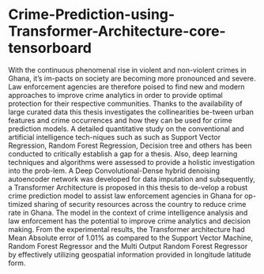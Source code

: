 # Crime-Prediction-using-Transformer-Architecture-core-tensorboard
With the continuous phenomenal rise in violent and non-violent crimes in Ghana, it’s im-pacts on society are becoming more pronounced and severe. Law enforcement agencies are therefore poised to find new and modern approaches to improve crime analytics in order to provide optimal protection for their respective communities. 
Thanks to the availability of large curated data this thesis investigates the collinearities be-tween urban features and crime occurrences and how they can be used for crime prediction models. A detailed quantitative study on the conventional and artificial intelligence tech-niques such as such as Support Vector Regression, Random Forest Regression, Decision tree and others has been conducted to critically establish a gap for a thesis. Also, deep learning techniques and algorithms were assessed to provide a holistic investigation into the prob-lem.
A Deep Convolutional-Dense hybrid denoising autoencoder network was developed for data imputation and subsequently, a Transformer Architecture is proposed in this thesis to de-velop a robust crime prediction model to assist law enforcement agencies in Ghana for op-timized sharing of security resources across the country to reduce crime rate in Ghana. The model in the context of crime intelligence analysis and law enforcement has the potential to improve crime analytics and decision making. 
From the experimental results, the Transformer architecture had Mean Absolute error of 1.01% as compared to the Support Vector Machine, Random Forest Regressor and the Multi Output Random Forest Regressor by effectively utilizing geospatial information provided in longitude latitude form.
